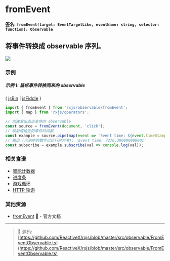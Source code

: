 # fromEvent

#### 签名: `fromEvent(target: EventTargetLike, eventName: string, selector: function): Observable`

## 将事件转换成 observable 序列。

<div class="ua-ad"><a href="https://ultimateangular.com/?ref=76683_kee7y7vk"><img src="https://ultimateangular.com/assets/img/banners/ua-leader.svg"></a></div>

### 示例

##### 示例 1: 鼠标事件转换而来的 observable

( [jsBin](http://jsbin.com/xikapewoqa/1/edit?js,console,output) |
[jsFiddle](https://jsfiddle.net/btroncone/vbLz1pdx/) )

```js
import { fromEvent } from 'rxjs/observable/fromEvent';
import { map } from 'rxjs/operators';

// 创建发出点击事件的 observable
const source = fromEvent(document, 'click');
// 映射成给定的事件时间戳
const example = source.pipe(map(event => `Event time: ${event.timeStamp}`));
// 输出 (示例中的数字以运行时为准): 'Event time: 7276.390000000001'
const subscribe = example.subscribe(val => console.log(val));
```

### 相关食谱

* [智能计数器](../../recipes/smartcounter.md)
* [进度条](../../recipes/progressbar.md)
* [游戏循环](../../recipes/gameloop.md)
* [HTTP 轮询](../../recipes/http-polling.md)

### 其他资源

* [fromEvent](http://cn.rx.js.org/class/es6/Observable.js~Observable.html#static-method-fromEvent) :newspaper: - 官方文档

---
> :file_folder: 源码:  [https://github.com/ReactiveX/rxjs/blob/master/src/observable/FromEventObservable.ts](https://github.com/ReactiveX/rxjs/blob/master/src/observable/FromEventObservable.ts)
